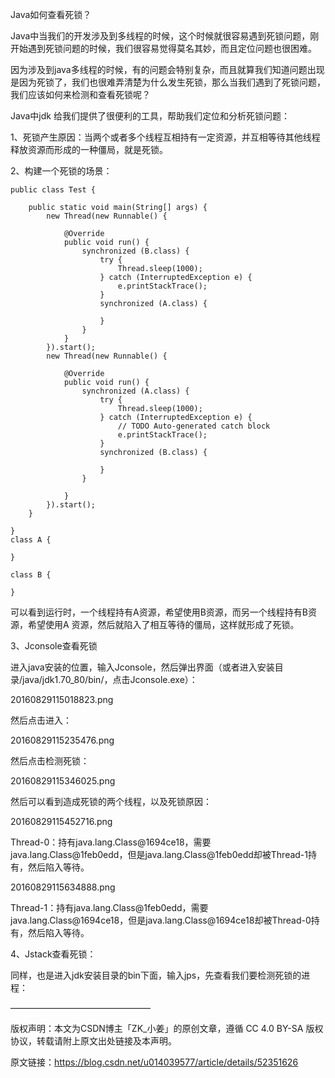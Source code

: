 Java如何查看死锁？

Java中当我们的开发涉及到多线程的时候，这个时候就很容易遇到死锁问题，刚开始遇到死锁问题的时候，我们很容易觉得莫名其妙，而且定位问题也很困难。

因为涉及到java多线程的时候，有的问题会特别复杂，而且就算我们知道问题出现是因为死锁了，我们也很难弄清楚为什么发生死锁，那么当我们遇到了死锁问题，我们应该如何来检测和查看死锁呢？

Java中jdk 给我们提供了很便利的工具，帮助我们定位和分析死锁问题：

1、死锁产生原因：当两个或者多个线程互相持有一定资源，并互相等待其他线程释放资源而形成的一种僵局，就是死锁。

2、构建一个死锁的场景：

```
public class Test {

    public static void main(String[] args) {
        new Thread(new Runnable() {

            @Override
            public void run() {
                synchronized (B.class) {
                    try {
                        Thread.sleep(1000);
                    } catch (InterruptedException e) {
                        e.printStackTrace();
                    }
                    synchronized (A.class) {

                    }
                }
            }
        }).start();
        new Thread(new Runnable() {

            @Override
            public void run() {
                synchronized (A.class) {
                    try {
                        Thread.sleep(1000);
                    } catch (InterruptedException e) {
                        // TODO Auto-generated catch block
                        e.printStackTrace();
                    }
                    synchronized (B.class) {

                    }
                }

            }
        }).start();
    }

}
class A {

}

class B {

}
```

可以看到运行时，一个线程持有A资源，希望使用B资源，而另一个线程持有B资源，希望使用A 资源，然后就陷入了相互等待的僵局，这样就形成了死锁。

3、Jconsole查看死锁

进入java安装的位置，输入Jconsole，然后弹出界面（或者进入安装目录/java/jdk1.70\_80/bin/，点击Jconsole.exe）：

20160829115018823.png

然后点击进入：

20160829115235476.png

然后点击检测死锁：

20160829115346025.png

然后可以看到造成死锁的两个线程，以及死锁原因：

20160829115452716.png

Thread-0：持有java.lang.Class@1694ce18，需要java.lang.Class@1feb0edd，但是java.lang.Class@1feb0edd却被Thread-1持有，然后陷入等待。

20160829115634888.png

Thread-1：持有java.lang.Class@1feb0edd，需要java.lang.Class@1694ce18，但是java.lang.Class@1694ce18却被Thread-0持有，然后陷入等待。



4、Jstack查看死锁：



同样，也是进入jdk安装目录的bin下面，输入jps，先查看我们要检测死锁的进程：

————————————————

版权声明：本文为CSDN博主「ZK\_小姜」的原创文章，遵循 CC 4.0 BY-SA 版权协议，转载请附上原文出处链接及本声明。

原文链接：https://blog.csdn.net/u014039577/article/details/52351626

